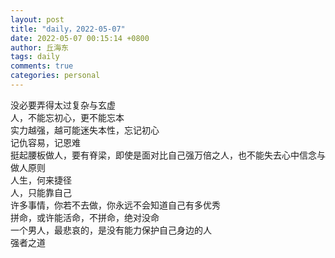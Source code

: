 ```yaml
---
layout: post
title: "daily，2022-05-07"
date: 2022-05-07 00:15:14 +0800
author: 丘海东 
tags: daily
comments: true
categories: personal
---
```

没必要弄得太过复杂与玄虚  
人，不能忘初心，更不能忘本  
实力越强，越可能迷失本性，忘记初心  
记仇容易，记恩难  
挺起腰板做人，要有脊梁，即使是面对比自己强万倍之人，也不能失去心中信念与做人原则  
人生，何来捷径  
 人，只能靠自己  
 许多事情，你若不去做，你永远不会知道自己有多优秀  
 拼命，或许能活命，不拼命，绝对没命  
 一个男人，最悲哀的，是没有能力保护自己身边的人  
强者之道
